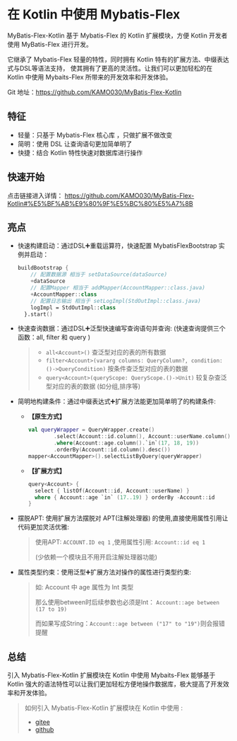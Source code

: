 # 在 Kotlin 中使用 Mybatis-Flex

MyBatis-Flex-Kotlin 基于 Mybatis-Flex 的 Kotlin 扩展模块，方便 Kotlin 开发者使用 MyBatis-Flex 进行开发。


它继承了 Mybatis-Flex 轻量的特性，同时拥有 Kotlin 特有的扩展方法、中缀表达式与DSL等语法支持，
使其拥有了更高的灵活性。让我们可以更加轻松的在 Kotlin 中使用 Mybaits-Flex 所带来的开发效率和开发体验。



Git 地址：https://github.com/KAMO030/MyBatis-Flex-Kotlin


## 特征

- 轻量：只基于 Mybatis-Flex 核心库 ，只做扩展不做改变
- 简明：使用 DSL 让查询语句更加简单明了
- 快捷：结合 Kotlin 特性快速对数据库进行操作

## 快速开始

点击链接进入详情：
https://github.com/KAMO030/MyBatis-Flex-Kotlin#%E5%BF%AB%E9%80%9F%E5%BC%80%E5%A7%8B

## 亮点

- 快速构建启动：通过DSL➕重载运算符，快速配置 MybatisFlexBootstrap 实例并启动：
    ```kotlin
    buildBootstrap {
        // 配置数据源 相当于 setDataSource(dataSource)
        +dataSource
        // 配置Mapper 相当于 addMapper(AccountMapper::class.java)
        +AccountMapper::class
        // 配置日志输出 相当于 setLogImpl(StdOutImpl::class.java)
        logImpl = StdOutImpl::class
      }.start()
    ```

- 快速查询数据：通过DSL➕泛型快速编写查询语句并查询:  (快速查询提供三个函数：all, filter 和 query )
  >- `all<Account>()` 查泛型对应的表的所有数据
  >- `filter<Account>(vararg columns: QueryColumn?, condition: ()->QueryCondition)` 按条件查泛型对应的表的数据
  >- `query<Account>(queryScope: QueryScope.()->Unit)` 较复杂查泛型对应的表的数据 (如分组,排序等)

- 简明地构建条件：通过中缀表达式➕扩展方法能更加简单明了的构建条件:
    * **【原生方式】**
      ```kotlin
      val queryWrapper = QueryWrapper.create()
              .select(Account::id.column(), Account::userName.column())
              .where(Account::age.column().`in`(17, 18, 19))
              .orderBy(Account::id.column().desc())
      mapper<AccountMapper>().selectListByQuery(queryWrapper)
      ```
    * **【扩展方式】**
      ```kotlin
      query<Account> {
        select { listOf(Account::id, Account::userName) }
        where { Account::age `in` (17..19) } orderBy -Account::id
      }
      ```

- 摆脱APT: 使用扩展方法摆脱对 APT(注解处理器) 的使用,直接使用属性引用让代码更加灵活优雅:
  >  使用APT: `ACCOUNT.ID eq 1` ,使用属性引用: `Account::id eq 1`
  >
  >  (少依赖一个模块且不用开启注解处理器功能)
- 属性类型约束：使用泛型➕扩展方法对操作的属性进行类型约束:
  > 如: Account 中 age 属性为 Int 类型
  >
  > 那么使用between时后续参数也必须是Int： `Account::age between (17 to 19)`
  >
  > 而如果写成String：`Account::age between ("17" to "19")`则会报错提醒

## 总结
引入 Mybatis-Flex-Kotlin 扩展模块在 Kotlin 中使用 Mybaits-Flex 能够基于 Kotlin 强大的语法特性可以让我们更加轻松方便地操作数据库，极大提高了开发效率和开发体验。

> 如何引入 Mybatis-Flex-Kotlin 扩展模块在 Kotlin 中使用 :
  >* [gitee](https://gitee.com/mybatis-flex/mybatis-flex-kotlin)
  >* [github](https://github.com/KAMO030/MyBatis-Flex-Kotlin)
